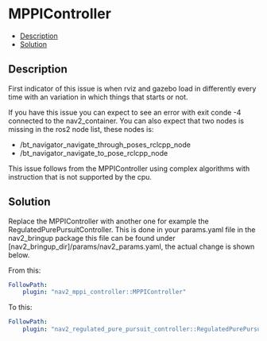 # MPPIController

* [Description](#description)
* [Solution](#solution)


## Description

First indicator of this issue is when rviz and gazebo load in differently every time with an variation in which things that starts or not.

If you have this issue you can expect to see an error with exit conde -4 connected to the nav2_container. You can also expect that two nodes is missing in the ros2 node list, these nodes is:

* /bt_navigator_navigate_through_poses_rclcpp_node
* /bt_navigator_navigate_to_pose_rclcpp_node

This issue follows from the MPPIController using complex algorithms with instruction that is not supported by the cpu.

## Solution

Replace the MPPIController with another one for example the RegulatedPurePursuitController. This is done in your params.yaml file in the nav2_bringup package this file can be found under [nav2_bringup_dir]/params/nav2_params.yaml, the actual change is shown below.


From this:
```yaml
FollowPath:
    plugin: "nav2_mppi_controller::MPPIController"
```
To this:
```yaml
FollowPath:
    plugin: "nav2_regulated_pure_pursuit_controller::RegulatedPurePursuitController"
```
